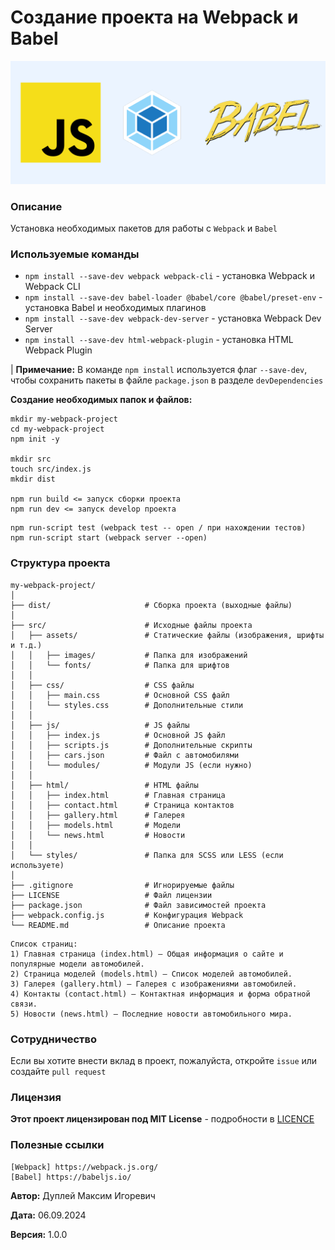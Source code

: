 # Создание проекта на Webpack и Babel

![js_webpack_babel](img/js_webpack_babel.png)

### Описание

Установка необходимых пакетов для работы с `Webpack` и `Babel`

### Используемые команды
- `npm install --save-dev webpack webpack-cli` - установка Webpack и Webpack CLI
- `npm install --save-dev babel-loader @babel/core @babel/preset-env` - установка Babel и необходимых плагинов
- `npm install --save-dev webpack-dev-server` - установка Webpack Dev Server
- `npm install --save-dev html-webpack-plugin` - установка HTML Webpack Plugin

| **Примечание:** В команде `npm install` используется флаг `--save-dev`, чтобы сохранить пакеты в файле `package.json` в разделе `devDependencies`

**Создание необходимых папок и файлов:**
```
mkdir my-webpack-project
cd my-webpack-project
npm init -y

mkdir src
touch src/index.js
mkdir dist

npm run build <= запуск сборки проекта
npm run dev <= запуск develop проекта
```

```
npm run-script test (webpack test -- open / при нахождении тестов)
npm run-script start (webpack server --open)
```

### Структура проекта

```
my-webpack-project/
│
├── dist/                     # Сборка проекта (выходные файлы)
│
├── src/                      # Исходные файлы проекта
│   ├── assets/               # Статические файлы (изображения, шрифты и т.д.)
│   │   ├── images/           # Папка для изображений
│   │   └── fonts/            # Папка для шрифтов
│   │
│   ├── css/                  # CSS файлы
│   │   ├── main.css          # Основной CSS файл
│   │   └── styles.css        # Дополнительные стили
│   │
│   ├── js/                   # JS файлы
│   │   ├── index.js          # Основной JS файл
│   │   ├── scripts.js        # Дополнительные скрипты
│   │   ├── cars.json         # Файл с автомобилями
│   │   └── modules/          # Модули JS (если нужно)
│   │
│   ├── html/                 # HTML файлы
│   │   ├── index.html        # Главная страница
│   │   ├── contact.html      # Страница контактов
│   │   ├── gallery.html      # Галерея
│   │   ├── models.html       # Модели
│   │   └── news.html         # Новости
│   │
│   └── styles/               # Папка для SCSS или LESS (если используете)
│
├── .gitignore                # Игнорируемые файлы
├── LICENSE                   # Файл лицензии
├── package.json              # Файл зависимостей проекта
├── webpack.config.js         # Конфигурация Webpack
└── README.md                 # Описание проекта
```

```
Список страниц:
1) Главная страница (index.html) – Общая информация о сайте и популярные модели автомобилей.
2) Страница моделей (models.html) – Список моделей автомобилей.
3) Галерея (gallery.html) – Галерея с изображениями автомобилей.
4) Контакты (contact.html) – Контактная информация и форма обратной связи.
5) Новости (news.html) – Последние новости автомобильного мира.
```

### Сотрудничество
Если вы хотите внести вклад в проект, пожалуйста, откройте `issue` или создайте `pull request`

### Лицензия
**Этот проект лицензирован под MIT License** - подробности в [LICENCE](LICENSE)

### Полезные ссылки
```
[Webpack] https://webpack.js.org/
[Babel] https://babeljs.io/
```

**Автор:** Дуплей Максим Игоревич

**Дата:** 06.09.2024

**Версия:** 1.0.0
